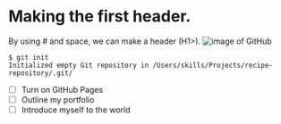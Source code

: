 # Making the first header.
By using # and space, we can make a header (H1>).
![image of GitHub](https://octodex.github.com/images/baracktocat.jpg)

```
$ git init
Initialized empty Git repository in /Users/skills/Projects/recipe-repository/.git/
```

- [ ] Turn on GitHub Pages
- [ ] Outline my portfolio
- [ ] Introduce myself to the world
